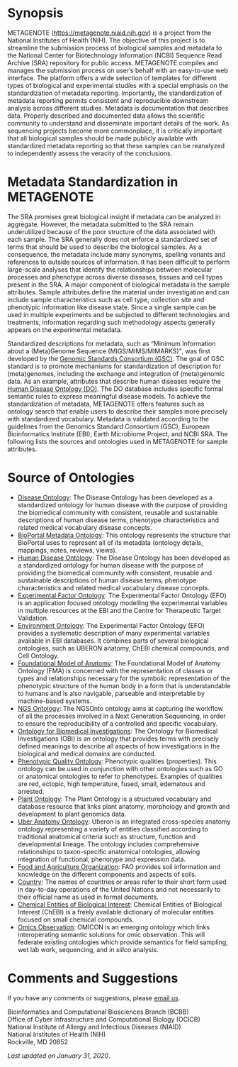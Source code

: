 # Synopsis #
METAGENOTE (https://metagenote.niaid.nih.gov) is a project from the National Institutes of Health (NIH). The objective of
this project is to streamline the submission process of biological samples and metadata to the National Center for
Biotechnology Information (NCBI) Sequence Read Archive (SRA) repository for public access. METAGENOTE compiles and manages
the submission process on user’s behalf with an easy-to-use web interface. The platform offers a wide selection of templates
for different types of biological and experimental studies with a special emphasis on the standardization of metadata
reporting. Importantly, the standardization of metadata reporting permits consistent and reproducible downstream analysis
across different studies. Metadata is documentation that describes data. Properly described and documented data allows the
scientific community to understand and disseminate important details of the work. As sequencing projects become more
commonplace, it is critically important that all biological samples should be made publicly available with standardized
metadata reporting so that these samples can be reanalyzed to independently assess the veracity of the conclusions.

# Metadata Standardization in METAGENOTE #
The SRA promises great biological insight if metadata can be analyzed in aggregate. However, the metadata submitted to the
SRA remain underutilized because of the poor structure of the data associated with each sample. The SRA generally does not
enforce a standardized set of terms that should be used to describe the biological samples. As a consequence, the metadata
include many synonyms, spelling variants and references to outside sources of information. It has been difficult to perform
large-scale analyses that identify the relationships between molecular processes and phenotype across diverse diseases,
tissues and cell types present in the SRA. A major component of biological metadata is the sample attributes. Sample
attributes define the material under investigation and can include sample characteristics such as cell type, collection site
and phenotypic information like disease state. Since a single sample can be used in multiple experiments and be subjected to
different technologies and treatments, information regarding such methodology aspects generally appears on the experimental
metadata.

Standardized descriptions for metadata, such as <q>Minimum Information about a (Meta)Genome Sequence (MIGS/MIMS/MIMARKS)</q>,
was first developed by the [Genomic Standards Consortium (GSC)](https://press3.mcs.anl.gov/gensc/). The goal of GSC standard
is to promote mechanisms for standardization of description for (meta)genomes, including the exchange and integration of
(meta)genomic data. As an example, attributes that describe human diseases require the
[Human Disease Ontology (DO)](http://www.disease-ontology.org). The DO database includes specific formal semantic rules
to express meaningful disease models. To achieve the standardization of metadata, METAGENOTE offers features such as ontology
search that enable users to describe their samples more precisely with standardized vocabulary. Metadata is validated
according to the guidelines from the Genomics Standard Consortium (GSC), European Bioinformatics Institute (EBI), Earth
Microbiome Project, and NCBI SRA. The following lists the sources and ontologies used in METAGENOTE for sample attributes.

# Source of Ontologies #
* [Disease Ontology](http://disease-ontology.org/): The Disease Ontology has been developed as a standardized ontology for
human disease with the purpose of providing the biomedical community with consistent, reusable and sustainable descriptions
of human disease terms, phenotype characteristics and related medical vocabulary disease concepts.
* [BioPortal Metadata Ontology](http://purl.bioontology.org/ontology/BP-METADATA): This ontology represents the structure
that BioPortal uses to represent all of its metadata (ontology details, mappings, notes, reviews, views).
* [Human Disease Ontology](http://purl.bioontology.org/ontology/DOID): The Disease Ontology has been developed as a
standardized ontology for human disease with the purpose of providing the biomedical community with consistent, reusable and
sustainable descriptions of human disease terms, phenotype characteristics and related medical vocabulary disease concepts.
* [Experimental Factor Ontology](http://purl.bioontology.org/ontology/EFO): The Experimental Factor Ontology (EFO) is an
application focused ontology modelling the experimental variables in multiple resources at the EBI and the Centre for
Therapeutic Target Validation.
* [Environment Ontology](http://purl.bioontology.org/ontology/ENVO): The Experimental Factor Ontology (EFO) provides a
systematic description of many experimental variables available in EBI databases. It combines parts of several biological
ontologies, such as UBERON anatomy, ChEBI chemical compounds, and Cell Ontology.
* [Foundational Model of Anatomy](http://purl.bioontology.org/ontology/FMA): The Foundational Model of Anatomy Ontology
(FMA) is concerned with the representation of classes or types and relationships necessary for the symbolic representation
of the phenotypic structure of the human body in a form that is understandable to humans and is also navigable, parseable
and interpretable by machine-based systems.
* [NGS Ontology](http://purl.bioontology.org/ontology/NGSONTO): The NGSOnto ontology aims at capturing the workflow of all
the processes involved in a Next Generation Sequencing, in order to ensure the reproducibility of a controlled and specific
vocabulary.
* [Ontology for Biomedical Investigations](http://purl.bioontology.org/ontology/OBI): The Ontology for Biomedical
Investigations (OBI) is an ontology that provides terms with precisely defined meanings to describe all aspects of how
investigations in the biological and medical domains are conducted.
* [Phenotypic Quality Ontology](http://purl.bioontology.org/ontology/PATO): Phenotypic qualities (properties). This ontology
can be used in conjunction with other ontologies such as GO or anatomical ontologies to refer to phenotypes. Examples of
qualities are red, ectopic, high temperature, fused, small, edematous and arrested.
* [Plant Ontology](http://purl.bioontology.org/ontology/PO): The Plant Ontology is a structured vocabulary and database
resource that links plant anatomy, morphology and growth and development to plant genomics data.
* [Uber Anatomy Ontology](http://purl.bioontology.org/ontology/UBERON): Uberon is an integrated cross-species anatomy
ontology representing a variety of entities classified according to traditional anatomical criteria such as structure,
function and developmental lineage. The ontology includes comprehensive relationships to taxon-specific anatomical
ontologies, allowing integration of functional, phenotype and expression data.
* [Food and Agriculture Organization](http://www.fao.org/soils-portal/soil-survey/soil-classification/universal-soil-classification/en/):
FAO provides soil information and knowledge on the different components and aspects of soils.
* [Country](http://www.insdc.org/country.html): The names of countries or areas refer to their short form used in
day-to-day operations of the United Nations and not necessarily to their official name as used in formal documents.
* [Chemical Entities of Biological Interest](https://www.ebi.ac.uk/chebi/): Chemical Entities of Biological Interest (ChEBI)
is a freely available dictionary of molecular entities focused on small chemical compounds.
* [Omics Observation](https://github.com/GLOMICON/omicon): OMICON is an emerging ontology which links interoperating
semantic solutions for omic observation. This will federate existing ontologies which provide semantics for field sampling,
wet lab work, sequencing, and *in silico* analysis.

# Comments and Suggestions #
If you have any comments or suggestions, please [email us](mailto:metagenote@nih.gov).

Bioinformatics and Computational Biosciences Branch (BCBB)<br>
Office of Cyber Infrastructure and Computational Biology (OCICB)<br>
National Institute of Allergy and Infectious Diseases (NIAID)<br>
National Institutes of Health (NIH)<br>
Rockville, MD 20852

*Last updated on January 31, 2020*.
